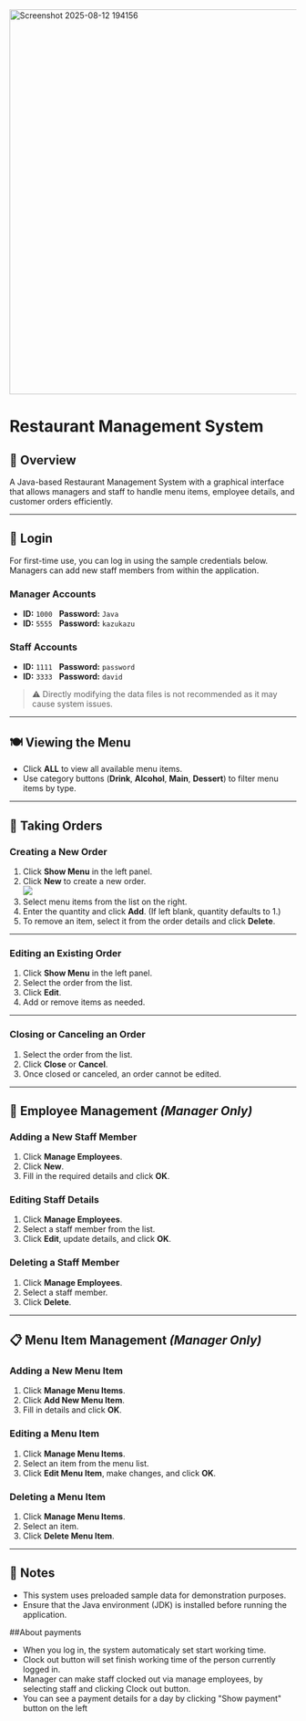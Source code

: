 <img width="1098" height="675" alt="Screenshot 2025-08-12 194156" src="https://github.com/user-attachments/assets/dfc7bd19-8318-42c5-a693-ce12b5a3d21f" />

# Restaurant Management System 

## 📌 Overview
A Java-based Restaurant Management System with a graphical interface that allows managers and staff to handle menu items, employee details, and customer orders efficiently.

---

## 🔐 Login
For first-time use, you can log in using the sample credentials below.  
Managers can add new staff members from within the application.

### **Manager Accounts**
- **ID:** `1000` &nbsp; **Password:** `Java`
- **ID:** `5555` &nbsp; **Password:** `kazukazu`

### **Staff Accounts**
- **ID:** `1111` &nbsp; **Password:** `password`
- **ID:** `3333` &nbsp; **Password:** `david`

> ⚠️ Directly modifying the data files is not recommended as it may cause system issues.

---

## 🍽 Viewing the Menu
- Click **ALL** to view all available menu items.  
- Use category buttons (**Drink**, **Alcohol**, **Main**, **Dessert**) to filter menu items by type.

---

## 📝 Taking Orders

### Creating a New Order
1. Click **Show Menu** in the left panel.  
2. Click **New** to create a new order.  
   ![](readme_images/order.jpg)
3. Select menu items from the list on the right.  
4. Enter the quantity and click **Add**. (If left blank, quantity defaults to 1.)  
5. To remove an item, select it from the order details and click **Delete**.

---

### Editing an Existing Order
1. Click **Show Menu** in the left panel.  
2. Select the order from the list.  
3. Click **Edit**.  
4. Add or remove items as needed.

---

### Closing or Canceling an Order
1. Select the order from the list.  
2. Click **Close** or **Cancel**.  
3. Once closed or canceled, an order cannot be edited.

---

## 👥 Employee Management *(Manager Only)*

### Adding a New Staff Member
1. Click **Manage Employees**.  
2. Click **New**.  
3. Fill in the required details and click **OK**.

### Editing Staff Details
1. Click **Manage Employees**.  
2. Select a staff member from the list.  
3. Click **Edit**, update details, and click **OK**.

### Deleting a Staff Member
1. Click **Manage Employees**.  
2. Select a staff member.  
3. Click **Delete**.

---

## 📋 Menu Item Management *(Manager Only)*

### Adding a New Menu Item
1. Click **Manage Menu Items**.  
2. Click **Add New Menu Item**.  
3. Fill in details and click **OK**.

### Editing a Menu Item
1. Click **Manage Menu Items**.  
2. Select an item from the menu list.  
3. Click **Edit Menu Item**, make changes, and click **OK**.

### Deleting a Menu Item
1. Click **Manage Menu Items**.  
2. Select an item.  
3. Click **Delete Menu Item**.

---

## 📎 Notes
- This system uses preloaded sample data for demonstration purposes.
- Ensure that the Java environment (JDK) is installed before running the application.

##About payments
* When you log in, the system automaticaly set start working time.
* Clock out button will set finish working time of the person currently logged in.
* Manager can make staff clocked out via manage employees, by selecting staff and clicking Clock out button.
* You can see a payment details for a day by clicking "Show payment" button on the left 
